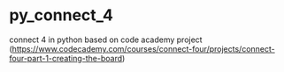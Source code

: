 # py_connect_4
connect 4 in python based on code academy project (https://www.codecademy.com/courses/connect-four/projects/connect-four-part-1-creating-the-board)
